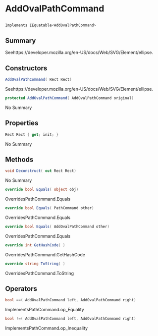 # AddOvalPathCommand

## 
```c#
Implements IEquatable<AddOvalPathCommand>
```

## Summary

Seehttps://developer.mozilla.org/en-US/docs/Web/SVG/Element/ellipse.
## Constructors

```c#
AddOvalPathCommand( Rect Rect) 
```
Seehttps://developer.mozilla.org/en-US/docs/Web/SVG/Element/ellipse.
```c#
protected AddOvalPathCommand( AddOvalPathCommand original) 
```
No Summary
## Properties

```c#
Rect Rect { get; init; } 
```
No Summary
## Methods

```c#
void Deconstruct( out Rect Rect) 
```
No Summary
```c#
override bool Equals( object obj) 
```
OverridesPathCommand.Equals
```c#
override bool Equals( PathCommand other) 
```
OverridesPathCommand.Equals
```c#
override bool Equals( AddOvalPathCommand other) 
```
OverridesPathCommand.Equals
```c#
override int GetHashCode( ) 
```
OverridesPathCommand.GetHashCode
```c#
override string ToString( ) 
```
OverridesPathCommand.ToString
## Operators

```c#
bool ==( AddOvalPathCommand left, AddOvalPathCommand right) 
```
ImplementsPathCommand.op_Equality
```c#
bool !=( AddOvalPathCommand left, AddOvalPathCommand right) 
```
ImplementsPathCommand.op_Inequality
